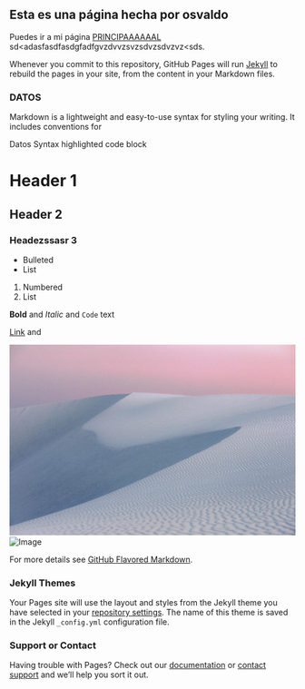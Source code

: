 ## Esta es una página hecha por osvaldo

Puedes ir a mi página [PRINCIPAAAAAAL](https://www.youtube.com/results?search_query=hacer+tu+git+hub+paged) sd<adasfasdfasdgfadfgvzdvvzsvzsdvzsdvzvz<sds.

Whenever you commit to this repository, GitHub Pages will run [Jekyll](https://jekyllrb.com/) to rebuild the pages in your site, from the content in your Markdown files.

### DATOS

Markdown is a lightweight and easy-to-use syntax for styling your writing. It includes conventions for

Datos
Syntax highlighted code block

# Header 1
## Header 2
### Headezssasr 3

- Bulleted
- List

1. Numbered
2. List

**Bold** and _Italic_ and `Code` text

[Link](url) and 

  
![Image](https://raw.githubusercontent.com/OsvaldoNavarreteCotino/ProyectoFinalDYADBDD.github.io/main/imagenes/du9631nl2ea71.jpg)
![Image](https://d500.epimg.net/cincodias/imagenes/2019/11/04/lifestyle/1572892359_005767_1572892909_noticia_normal.jpg)


For more details see [GitHub Flavored Markdown](https://guides.github.com/features/mastering-markdown/).

### Jekyll Themes

Your Pages site will use the layout and styles from the Jekyll theme you have selected in your [repository settings](https://github.com/OsvaldoNavarreteCotino/ProyectoFinalVideojuegoPOO/settings/pages). The name of this theme is saved in the Jekyll `_config.yml` configuration file.

### Support or Contact

Having trouble with Pages? Check out our [documentation](https://docs.github.com/categories/github-pages-basics/) or [contact support](https://support.github.com/contact) and we’ll help you sort it out.
